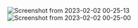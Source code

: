 ![Screenshot from 2023-02-02 00-25-13](https://user-images.githubusercontent.com/47547578/216139256-5ef32153-2357-4b1a-ae95-c9017d2c0335.png)
![Screenshot from 2023-02-02 00-25-00](https://user-images.githubusercontent.com/47547578/216139268-e074ac4b-4833-4302-8b13-b264ea912c87.png)

